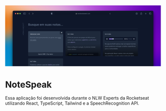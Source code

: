![Cover](./.github/cover.png)

# NoteSpeak

Essa aplicação foi desenvolvida durante o NLW Experts da Rocketseat utilizando React, TypeScript, Tailwind e a SpeechRecognition API.
